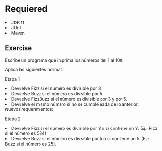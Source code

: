 <h1>Requiered</h1>
<li>JDK 11</li>
<li>JUnit</li>
<li>Maven</li>
<h2>Exercise</h2>
Escribe un programa que imprima los números del 1 al 100:

Aplica las siguientes normas:

Etapa 1:

<li>Devuelve Fizz si el número es divisible por 3.</li>
<li>Devuelve Buzz si el número es divisible por 5.</li>
<li>Devuelve FizzBuzz si el número es divisible por 3 y por 5.</li>
<li>Devuelve el mismo número si no se cumple nada de lo anterior.</li>
Nuevos requerimientos:

Etapa 2

<li>Devuelve Fizz si el número es divisible por 3 o si contiene un 3. (Ej.: Fizz si el número es 534)</li>
<li>Devuelve Buzz si el número es divisible por 5 o si contiene un 5. (Ej.: Buzz si el número es 25).</li>
